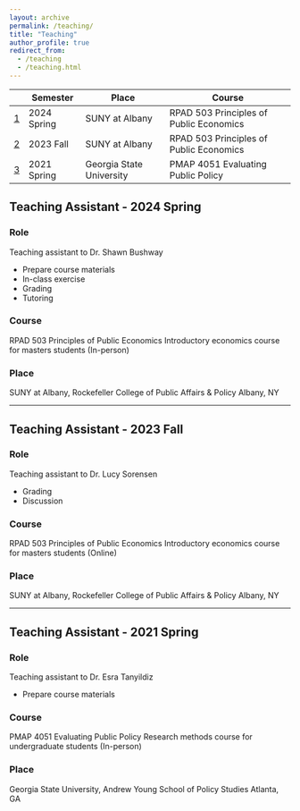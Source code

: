 ```yaml
---
layout: archive
permalink: /teaching/
title: "Teaching"
author_profile: true
redirect_from: 
  - /teaching
  - /teaching.html
---
```


| |Semester | Place | Course |
|---|-------- | ------ | ------------- |
| [1](#teaching-assistant---2024-spring) | 2024 Spring | SUNY at Albany | RPAD 503 Principles of Public Economics |
| [2](#teaching-assistant---2023-fall) | 2023 Fall| SUNY at Albany | RPAD 503 Principles of Public Economics |
| [3](#teaching-assistant---2021-spring) |2021 Spring | Georgia State University | PMAP 4051 Evaluating Public Policy |


## Teaching Assistant - 2024 Spring

### Role 
Teaching assistant to Dr. Shawn Bushway

* Prepare course materials
* In-class exercise
* Grading
* Tutoring 

### Course 
RPAD 503 Principles of Public Economics
Introductory economics course for masters students (In-person)

### Place 
SUNY at Albany, Rockefeller College of Public Affairs & Policy
Albany, NY

---

## Teaching Assistant - 2023 Fall

### Role 
Teaching assistant to Dr. Lucy Sorensen

* Grading
* Discussion 

### Course 
RPAD 503 Principles of Public Economics
Introductory economics course for masters students (Online)

### Place 
SUNY at Albany, Rockefeller College of Public Affairs & Policy
Albany, NY

---
 
## Teaching Assistant - 2021 Spring

### Role 
Teaching assistant to Dr. Esra Tanyildiz

* Prepare course materials

### Course 
PMAP 4051 Evaluating Public Policy
Research methods course for undergraduate students (In-person)

### Place 
Georgia State University, Andrew Young School of Policy Studies
Atlanta, GA
